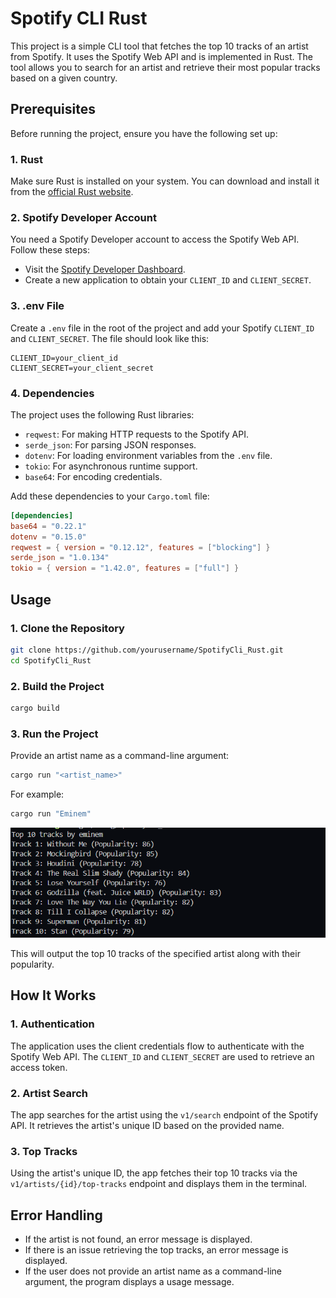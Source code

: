 # Spotify CLI Rust

This project is a simple CLI tool that fetches the top 10 tracks of an artist from Spotify. It uses the Spotify Web API and is implemented in Rust. The tool allows you to search for an artist and retrieve their most popular tracks based on a given country.

## Prerequisites

Before running the project, ensure you have the following set up:

### 1. Rust
Make sure Rust is installed on your system. You can download and install it from the [official Rust website](https://www.rust-lang.org/).

### 2. Spotify Developer Account
You need a Spotify Developer account to access the Spotify Web API. Follow these steps:

- Visit the [Spotify Developer Dashboard](https://developer.spotify.com/dashboard/).
- Create a new application to obtain your `CLIENT_ID` and `CLIENT_SECRET`.

### 3. .env File

Create a `.env` file in the root of the project and add your Spotify `CLIENT_ID` and `CLIENT_SECRET`. The file should look like this:

```
CLIENT_ID=your_client_id
CLIENT_SECRET=your_client_secret
```

### 4. Dependencies

The project uses the following Rust libraries:

- `reqwest`: For making HTTP requests to the Spotify API.
- `serde_json`: For parsing JSON responses.
- `dotenv`: For loading environment variables from the `.env` file.
- `tokio`: For asynchronous runtime support.
- `base64`: For encoding credentials.

Add these dependencies to your `Cargo.toml` file:

```toml
[dependencies]
base64 = "0.22.1"
dotenv = "0.15.0"
reqwest = { version = "0.12.12", features = ["blocking"] }
serde_json = "1.0.134"
tokio = { version = "1.42.0", features = ["full"] }

```

## Usage

### 1. Clone the Repository

```bash
git clone https://github.com/yourusername/SpotifyCli_Rust.git
cd SpotifyCli_Rust
```

### 2. Build the Project

```bash
cargo build
```

### 3. Run the Project

Provide an artist name as a command-line argument:

```bash
cargo run "<artist_name>"
```

For example:

```bash
cargo run "Eminem"
```
![Example Output](https://github.com/aniketch07/Spotify-CLI-Rust/blob/main/image_2025-01-01_054230267.png)

This will output the top 10 tracks of the specified artist along with their popularity.

## How It Works

### 1. Authentication
The application uses the client credentials flow to authenticate with the Spotify Web API. The `CLIENT_ID` and `CLIENT_SECRET` are used to retrieve an access token.

### 2. Artist Search
The app searches for the artist using the `v1/search` endpoint of the Spotify API. It retrieves the artist's unique ID based on the provided name.

### 3. Top Tracks
Using the artist's unique ID, the app fetches their top 10 tracks via the `v1/artists/{id}/top-tracks` endpoint and displays them in the terminal.

## Error Handling

- If the artist is not found, an error message is displayed.
- If there is an issue retrieving the top tracks, an error message is displayed.
- If the user does not provide an artist name as a command-line argument, the program displays a usage message.


